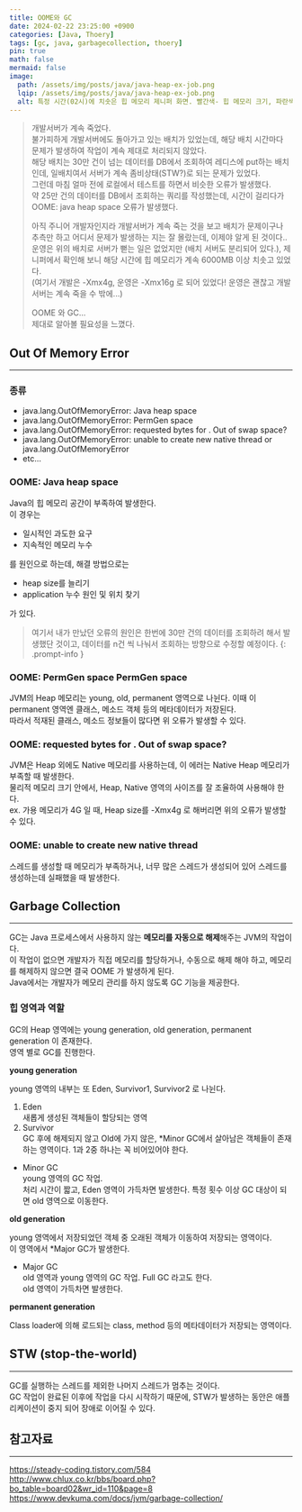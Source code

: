 ```yaml
---
title: OOME와 GC
date: 2024-02-22 23:25:00 +0900
categories: [Java, Thoery]
tags: [gc, java, garbagecollection, thoery]
pin: true
math: false
mermaid: false
image:
  path: /assets/img/posts/java/java-heap-ex-job.png
  lqip: /assets/img/posts/java/java-heap-ex-job.png
  alt: 특정 시간(02시)에 치솟은 힙 메모리 제니퍼 화면. 빨간색- 힙 메모리 크기, 파란색- 힙 메모리 사용량 
---
```


> 개발서버가 계속 죽었다.    
> 불가피하게 개발서버에도 돌아가고 있는 배치가 있었는데, 해당 배치 시간마다 문제가 발생하여 작업이 계속 제대로 처리되지 않았다.   
> 해당 배치는 30만 건이 넘는 데이터를 DB에서 조회하여 레디스에 put하는 배치인데, 일배치여서 서버가 계속 좀비상태(STW?)로 되는 문제가 있었다.   
> 그런데 마침 얼마 전에 로컬에서 테스트를 하면서 비슷한 오류가 발생했다.   
> 약 25만 건의 데이터를 DB에서 조회하는 쿼리를 작성했는데, 시간이 걸리다가 OOME: java heap space 오류가 발생했다.
> 
> 아직 주니어 개발자인지라 개발서버가 계속 죽는 것을 보고 배치가 문제이구나 추측만 하고 어디서 문제가 발생하는 지는 잘 몰랐는데, 이제야 알게 된 것이다..   
> 운영은 위의 배치로 서버가 뻗는 일은 없었지만 (배치 서버도 분리되어 있다.), 제니퍼에서 확인해 보니 해당 시간에 힙 메모리가 계속 6000MB 이상 치솟고 있었다.   
> (여기서 개발은 -Xmx4g, 운영은 -Xmx16g 로 되어 있었다! 운영은 괜찮고 개발 서버는 계속 죽을 수 밖에...)
>
> OOME 와 GC...   
> 제대로 알아볼 필요성을 느꼈다.


## Out Of Memory Error
<hr/>

### 종류
- java.lang.OutOfMemoryError: Java heap space
- java.lang.OutOfMemoryError: PermGen space
- java.lang.OutOfMemoryError: requested bytes for . Out of swap space?
- java.lang.OutOfMemoryError: unable to create new native thread or java.lang.OutOfMemoryError
- etc...

### OOME: Java heap space
Java의 힙 메모리 공간이 부족하여 발생한다.   
이 경우는
- 일시적인 과도한 요구
- 지속적인 메모리 누수

를 원인으로 하는데, 해결 방법으로는
- heap size를 늘리기
- application 누수 원인 및 위치 찾기

가 있다.   
> 여기서 내가 만났던 오류의 원인은 한번에 30만 건의 데이터를 조회하려 해서 발생했단 것이고, 데이터를 n건 씩 나눠서 조회하는 방향으로 수정할 예정이다.
{: .prompt-info }

### OOME: PermGen space PermGen space
JVM의 Heap 메모리는 young, old, permanent 영역으로 나뉜다. 이때 이 permanent 영역엔 클래스, 메소드 객체 등의 메타데이터가 저장된다.   
따라서 적재된 클래스, 메소드 정보들이 많다면 위 오류가 발생할 수 있다.

### OOME: requested bytes for . Out of swap space?
JVM은 Heap 외에도 Native 메모리를 사용하는데, 이 에러는 Native Heap 메모리가 부족할 때 발생한다.   
물리적 메모리 크기 안에서, Heap, Native 영역의 사이즈를 잘 조율하여 사용해야 한다.   
ex. 가용 메모리가 4G 일 때, Heap size를 -Xmx4g 로 해버리면 위의 오류가 발생할 수 있다.

### OOME: unable to create new native thread
스레드를 생성할 때 메모리가 부족하거나, 너무 많은 스레드가 생성되어 있어 스레드를 생성하는데 실패했을 때 발생한다.


## Garbage Collection
<hr/>

GC는 Java 프로세스에서 사용하지 않는 **메모리를 자동으로 해제**해주는 JVM의 작업이다.   
이 작업이 없으면 개발자가 직접 메모리를 할당하거나, 수동으로 해제 해야 하고, 메모리를 해제하지 않으면 결국 OOME 가 발생하게 된다.   
Java에서는 개발자가 메모리 관리를 하지 않도록 GC 기능을 제공한다.

### 힙 영역과 역할
GC의 Heap 영역에는 young generation, old generation, permanent generation 이 존재한다.    
영역 별로 GC를 진행한다.

**young generation**

young 영역의 내부는 또 Eden, Survivor1, Survivor2 로 나뉜다.
1. Eden   
새롭게 생성된 객체들이 할당되는 영역
2. Survivor   
GC 후에 해제되지 않고 Old에 가지 않은, *Minor GC에서 살아남은 객체들이 존재하는 영역이다. 1과 2중 하나는 꼭 비어있어야 한다.

* Minor GC   
young 영역의 GC 작업.   
처리 시간이 짧고, Eden 영역이 가득차면 발생한다. 특정 횟수 이상 GC 대상이 되면 old 영역으로 이동한다.

**old generation**

young 영역에서 저장되었던 객체 중 오래된 객체가 이동하여 저장되는 영역이다.   
이 영역에서 *Major GC가 발생한다.

* Major GC   
old 영역과 young 영역의 GC 작업. Full GC 라고도 한다.   
old 영역이 가득차면 발생한다.  

**permanent generation**

Class loader에 의해 로드되는 class, method 등의 메타데이터가 저장되는 영역이다.

## STW (stop-the-world)
<hr/>

GC를 실행하는 스레드를 제외한 나머지 스레드가 멈추는 것이다.   
GC 작업이 완료된 이후에 작업을 다시 시작하기 때문에, STW가 발생하는 동안은 애플리케이션이 중지 되어 장애로 이어질 수 있다.

## 참고자료
<hr/>

https://steady-coding.tistory.com/584
http://www.chlux.co.kr/bbs/board.php?bo_table=board02&wr_id=110&page=8
https://www.devkuma.com/docs/jvm/garbage-collection/
